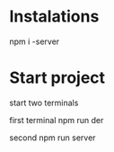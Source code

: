 # Instalations

npm i -server


# Start project
start two terminals 

first terminal
npm run der

second
npm run server